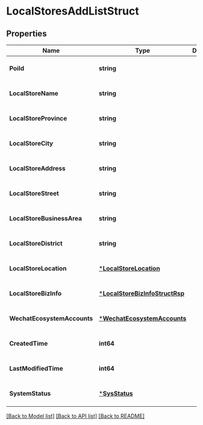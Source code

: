 # LocalStoresAddListStruct

## Properties
Name | Type | Description | Notes
------------ | ------------- | ------------- | -------------
**PoiId** | **string** |  | [optional] [default to null]
**LocalStoreName** | **string** |  | [optional] [default to null]
**LocalStoreProvince** | **string** |  | [optional] [default to null]
**LocalStoreCity** | **string** |  | [optional] [default to null]
**LocalStoreAddress** | **string** |  | [optional] [default to null]
**LocalStoreStreet** | **string** |  | [optional] [default to null]
**LocalStoreBusinessArea** | **string** |  | [optional] [default to null]
**LocalStoreDistrict** | **string** |  | [optional] [default to null]
**LocalStoreLocation** | [***LocalStoreLocation**](local_store_location.md) |  | [optional] [default to null]
**LocalStoreBizInfo** | [***LocalStoreBizInfoStructRsp**](local_store_biz_info_struct_rsp.md) |  | [optional] [default to null]
**WechatEcosystemAccounts** | [***WechatEcosystemAccounts**](wechat_ecosystem_accounts.md) |  | [optional] [default to null]
**CreatedTime** | **int64** |  | [optional] [default to null]
**LastModifiedTime** | **int64** |  | [optional] [default to null]
**SystemStatus** | [***SysStatus**](SysStatus.md) |  | [optional] [default to null]

[[Back to Model list]](../README.md#documentation-for-models) [[Back to API list]](../README.md#documentation-for-api-endpoints) [[Back to README]](../README.md)


